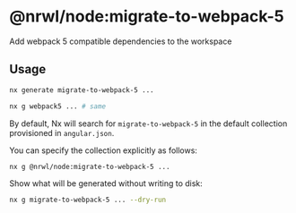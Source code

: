 # @nrwl/node:migrate-to-webpack-5

Add webpack 5 compatible dependencies to the workspace

## Usage

```bash
nx generate migrate-to-webpack-5 ...
```

```bash
nx g webpack5 ... # same
```

By default, Nx will search for `migrate-to-webpack-5` in the default collection provisioned in `angular.json`.

You can specify the collection explicitly as follows:

```bash
nx g @nrwl/node:migrate-to-webpack-5 ...
```

Show what will be generated without writing to disk:

```bash
nx g migrate-to-webpack-5 ... --dry-run
```
